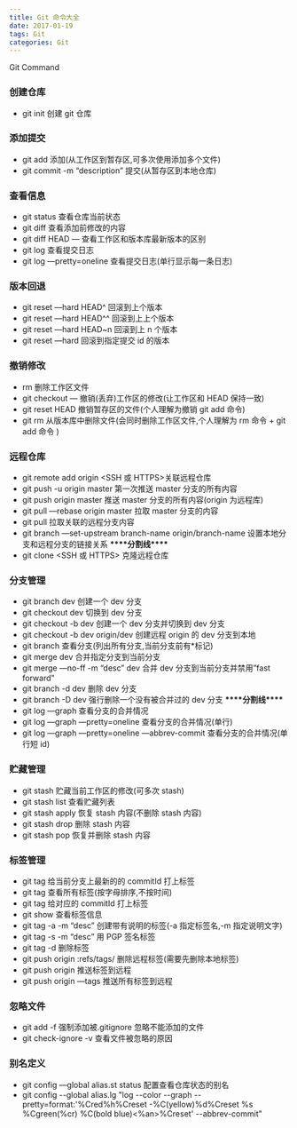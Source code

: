 ```yaml
---
title: Git 命令大全
date: 2017-01-19
tags: Git
categories: Git
---
```


Git Command

<!-- more -->

### 创建仓库

- git init 创建 git 仓库

### 添加提交

- git add <file> 添加(从工作区到暂存区,可多次使用添加多个文件)
- git commit -m “description” 提交(从暂存区到本地仓库)

### 查看信息

- git status 查看仓库当前状态
- git diff <file> 查看添加前修改的内容
- git diff HEAD — <file> 查看工作区和版本库最新版本的区别
- git log 查看提交日志
- git log —pretty=oneline 查看提交日志(单行显示每一条日志)

### 版本回退

- git reset —hard HEAD^ 回滚到上个版本
- git reset —hard HEAD^^ 回滚到上上个版本
- git reset —hard HEAD~n 回滚到上 n 个版本
- git reset —hard <commit id> 回滚到指定提交 id 的版本

### 撤销修改

- rm <file> 删除工作区文件
- git checkout — <file> 撤销(丢弃)工作区的修改(让工作区和 HEAD 保持一致)
- git reset HEAD <file> 撤销暂存区的文件(个人理解为撤销 git add 命令)
- git rm <file> 从版本库中删除文件(会同时删除工作区文件,个人理解为 rm <file>命令 + git add <file>命令 )

### 远程仓库

- git remote add origin <SSH 或 HTTPS>关联远程仓库
- git push -u origin master 第一次推送 master 分支的所有内容
- git push origin master 推送 master 分支的所有内容(origin 为远程库)
- git pull —rebase origin master 拉取 master 分支的内容
- git pull 拉取关联的远程分支内容
- git branch —set-upstream branch-name origin/branch-name 设置本地分支和远程分支的链接关系
  ****************\*\*\*\*****************分割线****************\*\*\*\*****************
- git clone <SSH 或 HTTPS> 克隆远程仓库

### 分支管理

- git branch dev 创建一个 dev 分支
- git checkout dev 切换到 dev 分支
- git checkout -b dev 创建一个 dev 分支并切换到 dev 分支
- git checkout -b dev origin/dev 创建远程 origin 的 dev 分支到本地
- git branch 查看分支(列出所有分支,当前分支前有\*标记)
- git merge dev 合并指定分支到当前分支
- git merge —no-ff -m “desc” dev 合并 dev 分支到当前分支并禁用”fast forward"
- git branch -d dev 删除 dev 分支
- git branch -D dev 强行删除一个没有被合并过的 dev 分支
  ****************\*\*\*\*****************分割线****************\*\*\*\*****************
- git log —graph 查看分支的合并情况
- git log —graph —pretty=oneline 查看分支的合并情况(单行)
- git log —graph —pretty=oneline —abbrev-commit 查看分支的合并情况(单行短 id)

### 贮藏管理

- git stash 贮藏当前工作区的修改(可多次 stash)
- git stash list 查看贮藏列表
- git stash apply 恢复 stash 内容(不删除 stash 内容)
- git stash drop 删除 stash 内容
- git stash pop 恢复并删除 stash 内容

### 标签管理

- git tag <name> 给当前分支上最新的的 commitId 打上标签
- git tag 查看所有标签(按字母排序,不按时间)
- git tag <name> <commitId> 给对应的 commitId 打上标签
- git show <name> 查看标签信息
- git tag -a <name> -m “desc” <commitId> 创建带有说明的标签(-a 指定标签名,-m 指定说明文字)
- git tag -s <name> -m “desc” <commitId> 用 PGP 签名标签
- git tag -d <name> 删除标签
- git push origin :refs/tags/<name> 删除远程标签(需要先删除本地标签)
- git push origin <name> 推送标签到远程
- git push origin —tags 推送所有标签到远程

### 忽略文件

- git add -f <name> 强制添加被.gitignore 忽略不能添加的文件
- git check-ignore -v <name> 查看文件被忽略的原因

### 别名定义

- git config —global alias.st status 配置查看仓库状态的别名
- git config --global alias.lg "log --color --graph --pretty=format:'%Cred%h%Creset -%C(yellow)%d%Creset %s %Cgreen(%cr) %C(bold blue)<%an>%Creset' --abbrev-commit"
